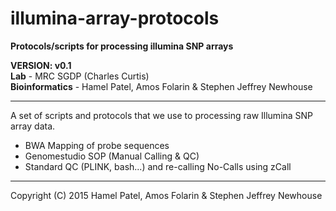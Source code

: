 # illumina-array-protocols

**Protocols/scripts for processing illumina SNP arrays**  

**VERSION: v0.1**  
**Lab** - MRC SGDP (Charles Curtis)  
**Bioinformatics** - Hamel Patel, Amos Folarin & Stephen Jeffrey Newhouse  
******

A set of scripts and protocols that we use to processing raw Illumina SNP array data.

- BWA Mapping of probe sequences  
- Genomestudio SOP (Manual Calling & QC)    
- Standard QC (PLINK, bash...) and re-calling No-Calls using zCall  


******
Copyright (C) 2015 Hamel Patel, Amos Folarin & Stephen Jeffrey Newhouse


